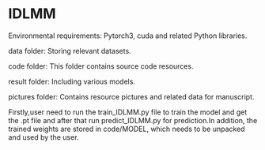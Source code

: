# IDLMM
Environmental requirements: Pytorch3, cuda and related Python libraries.

data folder: Storing relevant datasets.

code folder: This folder contains source code resources.

result folder: Including various models.

pictures folder: Contains resource pictures and related data for manuscript.

Firstly,user need to run the train_IDLMM.py file to train the model and get the .pt file and after that run predict_IDLMM.py for prediction.In addition, the trained weights are stored in code/MODEL, which needs to be unpacked and used by the user.
